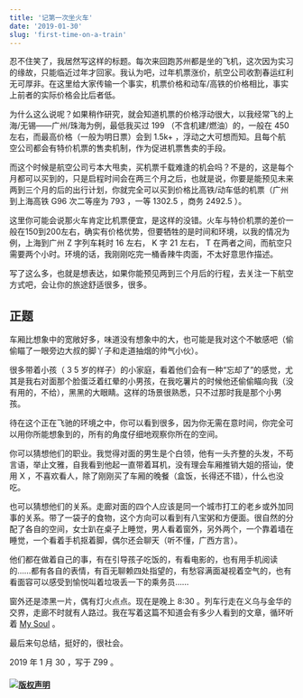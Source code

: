 ```yaml
---
title: '记第一次坐火车'
date: '2019-01-30'
slug: 'first-time-on-a-train'
---
```


忍不住笑了，我居然写这样的标题。每次来回跑苏州都是坐的飞机，这次因为实习的缘故，只能临近过年才回家。我认为吧，过年机票涨价，航空公司收割春运红利无可厚非。在这里给大家传输一个事实，机票价格和动车/高铁的价格相比，事实上前者的实际价格会比后者低。  

为什么这么说呢？如果稍作研究，就会知道机票的价格浮动很大，以我经常飞的上海/无锡——广州/珠海为例，最低我买过 199 （不含机建/燃油）的，一般在 450 左右，而最高价格（一般为明日票）会到 1.5k+ ，浮动之大可想而知。且每个航空公司都会有特价机票的售卖机制，作为促进机票售卖的手段。  

而这个时候是航空公司亏本大甩卖，买机票千载难逢的机会吗？不是的，这是每个月都可以买到的，只是启程时间会在两三个月之后，也就是说，你要是能预见未来两到三个月的后的出行计划，你就完全可以买到价格比高铁/动车低的机票（广州到上海高铁 G96 次二等座为 793 ，一等 1302.5 ，商务 2492.5 ）。  

这里你可能会说那火车肯定比机票便宜，是这样的没错。火车与特价机票的差价一般在150到200左右，确实有价格优势，但要牺牲的是时间和环境，以我的情况为例，上海到广州 Z 字列车耗时 16 左右， K 字 21 左右， T 在两者之间，而航空只需要两个小时。环境的话，我刚刚吃完一桶香辣牛肉面，不太好意思作描述。  

写了这么多，也就是想表达，如果你能预见两到三个月后的行程，去关注一下航空方式吧，会让你的旅途舒适很多，很多。  

## 正题

车厢比想象中的宽敞好多，味道没有想象中的大，也可能是我对这个不敏感吧（偷偷瞄了一眼旁边大叔的脚丫子和走道抽烟的帅气小伙）。  

很多带着小孩（ 3 5 岁的样子）的小家庭，看着他们会有一种“忘却了”的感觉，尤其是我右对面那个脸蛋泛着红晕的小男孩，在我吃薯片的时候他还偷偷瞄向我（没有用的，不给），黑黑的大眼睛。这样的场景很熟悉，只不过那时我是那个小男孩。  

待在这个正在飞驰的环境之中，你可以看到很多，因为你无需在意时间，你完全可以用你所能想象到的，所有的角度仔细地观察你所在的空间。  

你可以猜想他们的职业。我觉得对面的男生是个白领，他有一头齐整的头发，不苟言语，举止文雅，自我看到他起一直带着耳机，没有理会车厢推销大姐的搭讪，使用 X ，不喜欢看人，除了刚刚买了车厢的晚餐（盒饭，长得还不错），什么也没吃。  

也可以猜想他们的关系。走廊对面的四个人应该是同一个城市打工的老乡或外加同事的关系。带了一袋子的食物，这个方向可以看到有八宝粥和方便面。很自然的分配了各自的空间，女士趴在桌子上睡觉，男人看着窗外，另外两个，一个靠着墙在睡觉，一个看着手机抠着脚，偶尔还会聊天（听不懂，广西方言）。  

他们都在做着自己的事，有在引导孩子吃饭的，有看电影的，也有用手机阅读的……都有各自的表情，有百无聊赖四处指望的，有愁容满面凝视着空气的，也有看面容可以感受到愉悦叫着垃圾丢一下的乘务员……  

窗外还是漆黑一片，偶有灯火点点。现在是晚上 8:30 。列车行走在义乌与金华的交界，走廊不时就有人路过。我在写着这篇不知道会有多少人看到的文章，循环听着 [My Soul](https://music.163.com/song?id=5308028) 。  

最后来句总结，挺好的，很社会。  

2019 年 1 月 30 ，写于 Z99 。

#### [![版权声明](https://zsdycs.sirv.com/zsdycs.cn/creativecommons-cc.svg)](https://creativecommons.org/licenses/by-nc-nd/4.0/)
